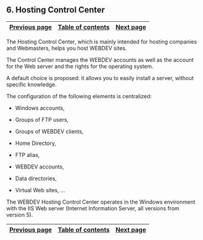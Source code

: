 
## 6. Hosting Control Center
			

| [Previous page](../Concepts_WB/1410087391.md) | [Table of contents](../Concepts_WB/1410087102.md) | [Next page](../Concepts_WB/1410087395.md) |
| --- | --- | --- |



<a name="NOTE1"></a>
<a name="NOTE1_1"></a>
The Hosting Control Center, which is mainly intended for hosting companies and Webmasters, helps you host WEBDEV sites.

The Control Center manages the WEBDEV accounts as well as the account for the Web server and the rights for the operating system.

A default choice is proposed: it allows you to easily install a server, without specific knowledge.

The configuration of the following elements is centralized:

- Windows accounts,

- Groups of FTP users,

- Groups of WEBDEV clients,

- Home Directory,

- FTP alias,

- WEBDEV accounts,

- Data directories,

- Virtual Web sites, ...




The WEBDEV Hosting Control Center operates in the Windows environment with the IIS Web server (Internet Information Server, all versions from version 5).

| [Previous page](../Concepts_WB/1410087391.md) | [Table of contents](../Concepts_WB/1410087102.md) | [Next page](../Concepts_WB/1410087395.md) |
| --- | --- | --- |




